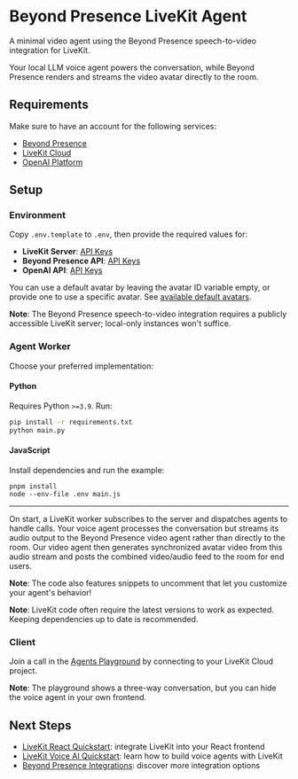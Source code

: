 # Beyond Presence LiveKit Agent

A minimal video agent using the Beyond Presence speech-to-video integration for LiveKit.

Your local LLM voice agent powers the conversation, while Beyond Presence renders and streams the video avatar directly to the room.

## Requirements

Make sure to have an account for the following services:

- [Beyond Presence](https://app.bey.chat)
- [LiveKit Cloud](https://cloud.livekit.io)
- [OpenAI Platform](https://platform.openai.com)

## Setup

### Environment

Copy `.env.template` to `.env`, then provide the required values for:

- **LiveKit Server**: [API Keys](https://cloud.livekit.io/projects/p_/settings/keys)
- **Beyond Presence API**: [API Keys](https://app.bey.chat/apiKeys)
- **OpenAI API**: [API Keys](https://platform.openai.com/settings/organization/api-keys)

You can use a default avatar by leaving the avatar ID variable empty, or provide one to use a specific avatar.
See [available default avatars](https://docs.bey.dev/get-started/avatars/default).

**Note**: The Beyond Presence speech-to-video integration requires a publicly accessible LiveKit server; local-only instances won't suffice.

### Agent Worker

Choose your preferred implementation:

#### Python

Requires Python `>=3.9`. Run:

```sh
pip install -r requirements.txt
python main.py
```

#### JavaScript

Install dependencies and run the example:

```
pnpm install
node --env-file .env main.js
```

---

On start, a LiveKit worker subscribes to the server and dispatches agents to handle calls.
Your voice agent processes the conversation but streams its audio output to the Beyond Presence video agent rather than directly to the room.
Our video agent then generates synchronized avatar video from this audio stream and posts the combined video/audio feed to the room for end users.

**Note**: The code also features snippets to uncomment that let you customize your agent's behavior!

**Note**: LiveKit code often require the latest versions to work as expected. Keeping dependencies up to date is recommended.

### Client

Join a call in the [Agents Playground](https://agents-playground.livekit.io) by connecting to your LiveKit Cloud project.

**Note**: The playground shows a three-way conversation, but you can hide the voice agent in your own frontend.

## Next Steps

- [LiveKit React Quickstart](https://docs.livekit.io/home/quickstarts/react): integrate LiveKit into your React frontend
- [LiveKit Voice AI Quickstart](https://docs.livekit.io/agents/start/voice-ai): learn how to build voice agents with LiveKit
- [Beyond Presence Integrations](https://docs.bey.dev/integrations): discover more integration options
